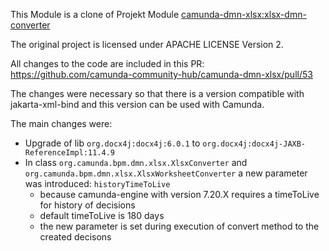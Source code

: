 This Module is a clone of Projekt Module 
[camunda-dmn-xlsx:xlsx-dmn-converter](https://github.com/camunda-community-hub/camunda-dmn-xlsx/tree/master/xlsx-dmn-converter)

The original project is licensed under APACHE LICENSE Version 2.

All changes to the code are included in this PR: https://github.com/camunda-community-hub/camunda-dmn-xlsx/pull/53

The changes were necessary so that there is a version compatible with jakarta-xml-bind and this version can be used with Camunda.

The main changes were:

* Upgrade of lib `org.docx4j:docx4j:6.0.1` to `org.docx4j:docx4j-JAXB-ReferenceImpl:11.4.9`
* In class `org.camunda.bpm.dmn.xlsx.XlsxConverter` and `org.camunda.bpm.dmn.xlsx.XlsxWorksheetConverter` a new parameter was introduced: `historyTimeToLive`
  * because camunda-engine with version 7.20.X requires a timeToLive for history of decisions
  * default timeToLive is 180 days
  * the new parameter is set during execution of convert method to the created decisons
